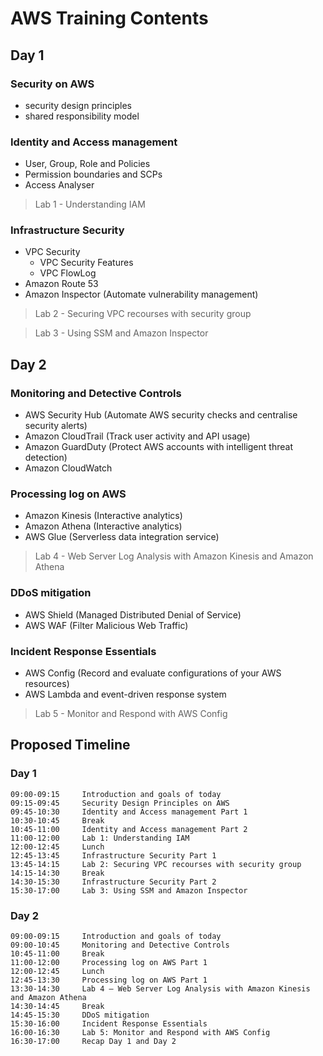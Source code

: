 # AWS Training Contents

## Day 1

### Security on AWS

- security design principles
- shared responsibility model

### Identity and Access management

- User, Group, Role and Policies
- Permission boundaries and SCPs
- Access Analyser

> Lab 1 - Understanding IAM

### Infrastructure Security

- VPC Security
    - VPC Security Features
    - VPC FlowLog
- Amazon Route 53
- Amazon Inspector (Automate vulnerability management)

> Lab 2 - Securing VPC recourses with security group

> Lab 3 - Using SSM and Amazon Inspector

## Day 2

### Monitoring and Detective Controls

- AWS Security Hub (Automate AWS security checks and centralise security alerts)
- Amazon CloudTrail (Track user activity and API usage)
- Amazon GuardDuty (Protect AWS accounts with intelligent threat detection)
- Amazon CloudWatch

### Processing log on AWS

- Amazon Kinesis (Interactive analytics)
- Amazon Athena (Interactive analytics)
- AWS Glue (Serverless data integration service)

> Lab 4 - Web Server Log Analysis with Amazon Kinesis and Amazon Athena

### DDoS mitigation

- AWS Shield (Managed Distributed Denial of Service)
- AWS WAF (Filter Malicious Web Traffic)

### Incident Response Essentials

- AWS Config (Record and evaluate configurations of your AWS resources)
- AWS Lambda and event-driven response system

> Lab 5 - Monitor and Respond with AWS Config

## Proposed Timeline

### Day 1

```
09:00-09:15     Introduction and goals of today
09:15-09:45     Security Design Principles on AWS
09:45-10:30     Identity and Access management Part 1
10:30-10:45     Break
10:45-11:00     Identity and Access management Part 2
11:00-12:00     Lab 1: Understanding IAM
12:00-12:45     Lunch
12:45-13:45     Infrastructure Security Part 1
13:45-14:15     Lab 2: Securing VPC recourses with security group
14:15-14:30     Break
14:30-15:30     Infrastructure Security Part 2
15:30-17:00     Lab 3: Using SSM and Amazon Inspector
```

### Day 2

```
09:00-09:15     Introduction and goals of today
09:00-10:45     Monitoring and Detective Controls
10:45-11:00     Break
11:00-12:00     Processing log on AWS Part 1
12:00-12:45     Lunch
12:45-13:30     Processing log on AWS Part 1
13:30-14:30     Lab 4 – Web Server Log Analysis with Amazon Kinesis and Amazon Athena
14:30-14:45     Break
14:45-15:30     DDoS mitigation
15:30-16:00     Incident Response Essentials
16:00-16:30     Lab 5: Monitor and Respond with AWS Config
16:30-17:00     Recap Day 1 and Day 2
```

